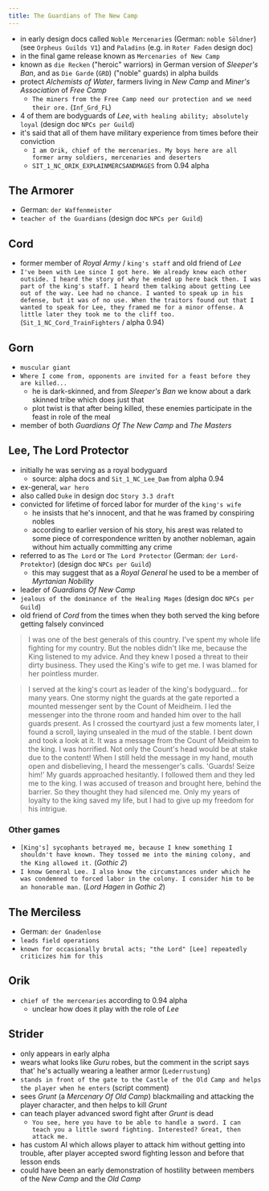 ```yaml
---
title: The Guardians of The New Camp
---
```


- in early design docs called `Noble Mercenaries` (German: `noble Söldner`) (see `Orpheus Guilds V1`) and `Paladins` (e.g. in `Roter Faden` design doc)
- in the final game release known as `Mercenaries of New Camp`
- known as `die Recken` ("heroic" warriors) in German version of _Sleeper's Ban_, and as `Die Garde` (`GRD`) ("noble" guards) in alpha builds
- protect _Alchemists of Water_, farmers living in _New Camp_ and _Miner's Association_ of _Free Camp_
  - `The miners from the Free Camp need our protection and we need their ore.` (`Inf_Grd_FL`)
- 4 of them are bodyguards of _Lee_, `with healing ability; absolutely loyal` (design doc `NPCs per Guild`)
- it's said that all of them have military experience from times before their conviction
  - `I am Orik, chief of the mercenaries. My boys here are all former army soldiers, mercenaries and deserters`
  - `SIT_1_NC_ORIK_EXPLAINMERCSANDMAGES` from 0.94 alpha

## The Armorer
- German: `der Waffenmeister`
- `teacher of the Guardians` (design doc `NPCs per Guild`)

## Cord
- former member of _Royal Army_ / `king's staff` and old friend of _Lee_
- `I've been with Lee since I got here. We already knew each other outside. I heard the story of why he ended up here back then. I was part of the king's staff. I heard them talking about getting Lee out of the way. Lee had no chance. I wanted to speak up in his defense, but it was of no use. When the traitors found out that I wanted to speak for Lee, they framed me for a minor offense. A little later they took me to the cliff too.` (`Sit_1_NC_Cord_TrainFighters` / alpha 0.94)

## Gorn
- `muscular giant`
- `Where I come from, opponents are invited for a feast before they are killed...`
  - he is dark-skinned, and from _Sleeper's Ban_ we know about a dark skinned tribe which does just that
  - plot twist is that after being killed, these enemies participate in the feast in role of the meal
- member of both _Guardians Of The New Camp_ and _The Masters_

## Lee, The Lord Protector
- initially he was serving as a royal bodyguard
  - source: alpha docs and `Sit_1_NC_Lee_Dam` from alpha 0.94
- ex-general, `war hero`
- also called `Duke` in design doc `Story 3.3 draft`
- convicted for lifetime of forced labor for murder of the `king's wife`
  - he insists that he's innocent, and that he was framed by conspiring nobles
  - according to earlier version of his story, his arest was related to some piece of correspondence written by another nobleman, again without him actually committing any crime
- referred to as `The Lord` or `The Lord Protector` (German: `der Lord-Protektor`) (design doc `NPCs per Guild`)
  - this may suggest that as a _Royal General_ he used to be a member of _Myrtanian Nobility_
- leader of _Guardians Of New Camp_
- `jealous of the dominance of the Healing Mages` (design doc `NPCs per Guild`)
- old friend of _Cord_ from the times when they both served the king before getting falsely convinced

> I was one of the best generals of this country.
> I've spent my whole life fighting for my country.
> But the nobles didn't like me, because the King listened to my advice. 
> And they knew I posed a threat to their dirty business.
> They used the King's wife to get me. I was blamed for her pointless murder.

> I served at the king's court as leader of the king's bodyguard... for many years.
> One stormy night the guards at the gate reported a mounted messenger sent by the Count of Meidheim.
> I led the messenger into the throne room and handed him over to the hall guards present.
> As I crossed the courtyard just a few moments later, I found a scroll, laying unsealed in the mud of the stable.
> I bent down and took a look at it. It was a message from the Count of Meidheim to the king.
> I was horrified. Not only the Count's head would be at stake due to the content!
> When I still held the message in my hand, mouth open and disbelieving, I heard the messenger's calls.
> 'Guards! Seize him!'
> My guards approached hesitantly. I followed them and they led me to the king.
> I was accused of treason and brought here, behind the barrier. So they thought they had silenced me.
> Only my years of loyalty to the king saved my life, but I had to give up my freedom for his intrigue.

### Other games
- `[King's] sycophants betrayed me, because I knew something I shouldn't have known. They tossed me into the mining colony, and the King allowed it.` (_Gothic 2_)
- `I know General Lee. I also know the circumstances under which he was condemned to forced labor in the colony. I consider him to be an honorable man.` (_Lord Hagen_ in _Gothic 2_)

## The Merciless
- German: `der Gnadenlose`
- `leads field operations`
- `known for occasionally brutal acts; "the Lord" [Lee] repeatedly criticizes him for this`

## Orik
- `chief of the mercenaries` according to 0.94 alpha
  - unclear how does it play with the role of _Lee_

## Strider
- only appears in early alpha
- wears what looks like _Guru_ robes, but the comment in the script says that' he's actually wearing a leather armor (`Lederrustung`)
- `stands in front of the gate to the Castle of the Old Camp and helps the player when he enters` (script comment)
- sees _Grunt_ (a _Mercenary Of Old Camp_) blackmailing and attacking the player character, and then helps to kill _Grunt_
- can teach player advanced sword fight after _Grunt_ is dead
  - `You see, here you have to be able to handle a sword. I can teach you a little sword fighting. Interested? Great, then attack me.`
- has custom AI which allows player to attack him without getting into trouble, after player accepted sword fighting lesson and before that lesson ends
- could have been an early demonstration of hostility between members of the _New Camp_ and the _Old Camp_
